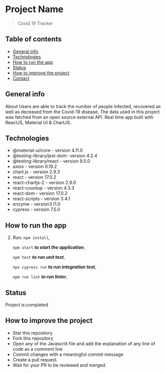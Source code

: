 # Project Name

> Covid 19 Tracker

## Table of contents

- [General info](#general-info)
- [Technologies](#technologies)
- [How to run the app](#setup)
- [Status](#status)
- [How to improve the project](#how-to-improve-the-project)
- [Contact](#contact)

## General info

About
Users are able to track the number of people infected, recovered as well as deceased from the Covid-19 disease. The data used in this project was fetched from an open source external API. Real time app built with ReactJS, Material UI & ChartJS.

## Technologies

- @material-ui/core - version 4.11.0
- @testing-library/jest-dom- version 4.2.4
- @testing-library/react - version 9.5.0
- axios - version 0.19.2
- chart.js - version 2.9.3
- react - version 17.0.2
- react-chartjs-2 - version 2.9.0
- react-countup - version 4.3.3
- react-dom - version 17.0.2
- react-scripts - version 3.4.1
- enzyme - version3.11.0
- cypress - version 7.5.0

## How to run the app

2. Run:
   `npm install`,

   `npm start` **_to start the application_**,

   `npm test` **_to run unit test_**,

   `npx cypress run` **_to run integration test_**,

   `npm run lint` **_to run linter_**,

## Status

Project is:completed

## How to improve the project

- Star this repository
- Fork this repository
- Open any of the Javascriit file and add the explanation of any line of code as a comment line
- Commit changes with a meaningful commit message
- Create a pull request.
- Wait for your PR to be reviewed and merged.
